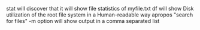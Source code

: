stat will discover that it will show file statistics of myfile.txt
df will show Disk utilization of the root file system in a Human-readable way
apropos "search for files"
-m option will show output in a comma separated list
